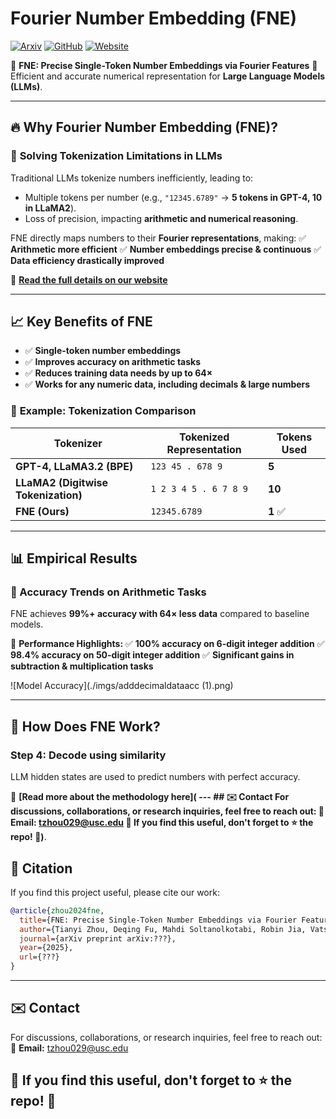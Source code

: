 # Fourier Number Embedding (FNE)

[![Arxiv](https://img.shields.io/badge/arXiv-Paper-red)](https://arxiv.org/abs/your-paper-id)
[![GitHub](https://img.shields.io/badge/GitHub-Repo-black?logo=github)](https://github.com/KevinZhoutianyi/FNE)
[![Website](https://img.shields.io/badge/Website-FNE-blue)](https://fouriernumber.github.io/)

📌 **FNE: Precise Single-Token Number Embeddings via Fourier Features**
🔢 Efficient and accurate numerical representation for **Large Language Models (LLMs)**.

---

## 🔥 Why Fourier Number Embedding (FNE)?

### 🚀 **Solving Tokenization Limitations in LLMs**

Traditional LLMs tokenize numbers inefficiently, leading to:

- Multiple tokens per number (e.g., `"12345.6789"` → **5 tokens in GPT-4, 10 in LLaMA2**).
- Loss of precision, impacting **arithmetic and numerical reasoning**.

FNE directly maps numbers to their **Fourier representations**, making:
✅ **Arithmetic more efficient**
✅ **Number embeddings precise & continuous**
✅ **Data efficiency drastically improved**

🔗 **[Read the full details on our website](https://kevinzhoutianyi.github.io/FNE_website/)**

---

## 📈 Key Benefits of FNE

- ✅ **Single-token number embeddings**
- ✅ **Improves accuracy on arithmetic tasks**
- ✅ **Reduces training data needs by up to 64×**
- ✅ **Works for any numeric data, including decimals & large numbers**

### 🎯 **Example: Tokenization Comparison**

| Tokenizer                                 | Tokenized Representation | Tokens Used    |
| ----------------------------------------- | ------------------------ | -------------- |
| **GPT-4, LLaMA3.2 (BPE)**           | `123 45 . 678 9`       | **5**    |
| **LLaMA2 (Digitwise Tokenization)** | `1 2 3 4 5 . 6 7 8 9`  | **10**   |
| **FNE (Ours)**                      | `12345.6789`           | **1** ✅ |

---

## 📊 Empirical Results

### **📌 Accuracy Trends on Arithmetic Tasks**

FNE achieves **99%+ accuracy with 64× less data** compared to baseline models.

📌 **Performance Highlights:**
✅ **100% accuracy on 6-digit integer addition**
✅ **98.4% accuracy on 50-digit integer addition**
✅ **Significant gains in subtraction & multiplication tasks**

![Model Accuracy](./imgs/adddecimaldataacc (1).png)

---

## 🔧 How Does FNE Work?

### **Step 4: Decode using similarity**

LLM hidden states are used to predict numbers with perfect accuracy.

🔗 **[Read more about the methodology here]( ---  ## ✉️ Contact For discussions, collaborations, or research inquiries, feel free to reach out:   📧 **Email:** [tzhou029@usc.edu](mailto:tzhou029@usc.edu)      🚀 **If you find this useful, don't forget to ⭐️ the repo!** 🚀)**.

## 📖 Citation

If you find this project useful, please cite our work:

```bibtex
@article{zhou2024fne,
  title={FNE: Precise Single-Token Number Embeddings via Fourier Features},
  author={Tianyi Zhou, Deqing Fu, Mahdi Soltanolkotabi, Robin Jia, Vatsal Sharan},
  journal={arXiv preprint arXiv:???},
  year={2025},
  url={???}
}
```

---

## ✉️ Contact

For discussions, collaborations, or research inquiries, feel free to reach out:
📧 **Email:** [tzhou029@usc.edu](mailto:tzhou029@usc.edu)

🚀 **If you find this useful, don't forget to ⭐️ the repo!** 🚀
-------------------------------------------------------------
